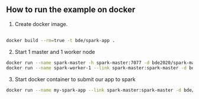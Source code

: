 ## How to run the example on docker

1. Create docker image. 
```bash 
 
docker build --rm=true -t bde/spark-app .

```

2. Start 1 master and 1 worker node
```bash 
docker run --name spark-master -h spark-master:7077 -d bde2020/spark-master:3.3.0-hadoop3.3
docker run --name spark-worker-1 --link spark-master:spark-master -d bde2020/spark-worker:3.3.0-hadoop3.3
```
3. Start docker container to submit our app to spark
```bash 
docker run --name my-spark-app --link spark-master:spark-master -d bde/spark-app
```